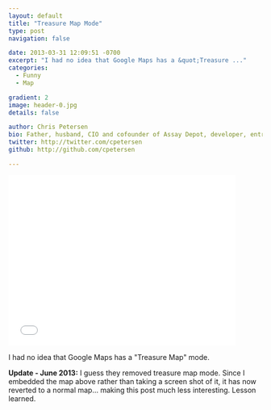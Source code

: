 ```yaml
---
layout: default
title: "Treasure Map Mode"
type: post
navigation: false

date: 2013-03-31 12:09:51 -0700
excerpt: "I had no idea that Google Maps has a &quot;Treasure ..."
categories:
  - Funny
  - Map

gradient: 2
image: header-0.jpg
details: false

author: Chris Petersen
bio: Father, husband, CIO and cofounder of Assay Depot, developer, entrepreneur and technologist.
twitter: http://twitter.com/cpetersen
github: http://github.com/cpetersen

---
```


<iframe class="embedly-embed" src="//cdn.embedly.com/widgets/media.html?src=https%3A%2F%2Fwww.google.com%2Fmaps%2Fembed%2Fv1%2Fview%3Fcenter%3D32.757252%252C-117.118378%26key%3DAIzaSyBctFF2JCjitURssT91Am-_ZWMzRaYBm4Q%26zoom%3D11&url=https%3A%2F%2Fwww.google.com%2Fmaps%2F%4032.757252%2C-117.118378%2C11z%3Fdg%3Ddbrw%26newdg%3D1&image=http%3A%2F%2Fmaps-api-ssl.google.com%2Fmaps%2Fapi%2Fstaticmap%3Fcenter%3D32.757252%2C-117.118378%26zoom%3D15%26size%3D250x250%26sensor%3Dfalse&key=d815972c91e546edb5d2d02e509f8b1c&type=text%2Fhtml&schema=google" width="450" height="338" scrolling="no" frameborder="0" allowfullscreen></iframe>

I had no idea that Google Maps has a "Treasure Map" mode. 

  __Update - June 2013:__ I guess they removed treasure map mode. Since I embedded the map above rather than taking a screen shot of it, it has now reverted to a normal map… making this post much less interesting. Lesson learned. 

 

